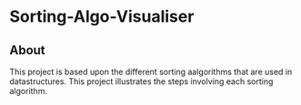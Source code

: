 # Sorting-Algo-Visualiser

## About 
This project is based upon the different sorting aalgorithms that are used in datastructures. This project illustrates the steps involving each sorting algorithm.



